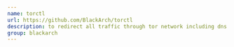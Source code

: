 ```yaml
---
name: torctl
url: https://github.com/BlackArch/torctl
description: to redirect all traffic through tor network including dns queries for anonymizing entire system. URL : https://github.com/BlackArch/torctl Groups : blackarch blackarch-automation
group: blackarch
---
```

